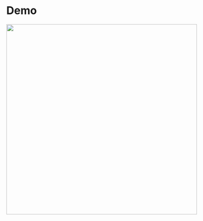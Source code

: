 # Demo
<img src="file:///Users/yejiahn/Downloads/Screen%20Recording%202021-11-05%20at%203.44.46%20PM.gif" width="500" height="500">
